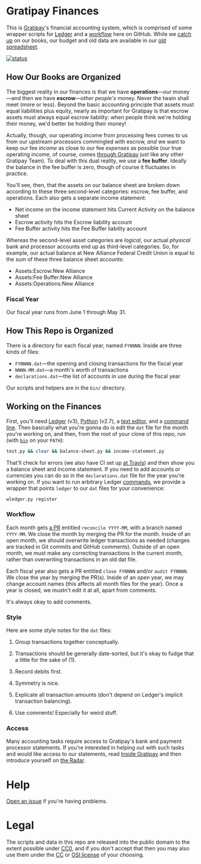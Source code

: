 # Gratipay Finances

This is [Gratipay](https://gratipay.com/)'s financial accounting system, which
is comprised of some wrapper scripts for [Ledger](http://ledger-cli.org/) and a
[workflow](#workflow) here on GitHub. While we [catch
up](https://github.com/gratipay/finances/issues/3) on our books, our budget and
old data are available in our
[old spreadsheet](https://docs.google.com/spreadsheet/pub?key=0AiDJ5uiG6Hp3dDJnVDNLMVk4NldhSy1JbFJ0aWRUYkE&output=html&widget=true).

[![status](https://api.travis-ci.org/gratipay/finances.svg)](https://travis-ci.org/gratipay/finances)


## How Our Books are Organized

The biggest reality in our finances is that we have **operations**&mdash;*our*
money&mdash;and then we have **escrow**&mdash;*other people's* money. Never the
twain shall meet (more or less). Beyond the basic accounting principle that
assets must equal liabilities plus equity, nearly as important for Gratipay is
that escrow assets must always equal escrow liability: when people think we're
holding their money, we'd better be holding their money!

Actually, though, our operating income from processing fees comes to us from
our upstream processors commingled with escrow, *and* we want to keep our fee
*income* as close to our fee *expenses* as possible (our true operating income,
of course, comes [through Gratipay](https://gratipay.com/Gratipay/) just like
any other Gratipay Team). To deal with this dual reality, we use a **fee
buffer**. Ideally the balance in the fee buffer is zero, though of course it
fluctuates in practice.

You'll see, then, that the assets on our balance sheet are broken down
according to these three second-level categories: escrow, fee buffer, and
operations. Each also gets a separate income statement:

 - Net income on the income statement hits Current Activity on the balance sheet
 - Escrow activity hits the Escrow liability account
 - Fee Buffer activity hits the Fee Buffer liability account

Whereas the second-level asset categories are *logical*, our actual *physical*
bank and processor accounts end up as third-level categories. So, for example,
our actual balance at New Alliance Federal Credit Union is equal to the sum of
these three balance sheet accounts:

 - Assets:Escrow:New Alliance
 - Assets:Fee Buffer:New Alliance
 - Assets:Operations:New Alliance


### Fiscal Year

Our fiscal year runs from June 1 through May 31.


## How This Repo is Organized

There is a directory for each fiscal year, named `FYNNNN`. Inside are three
kinds of files:

 - `FYNNNN.dat`&mdash;the opening and closing transactions for the fiscal year
 - `NNNN-MM.dat`&mdash;a month's worth of transactions
 - `declarations.dat`&mdash;the list of accounts in use during the fiscal year

Our scripts and helpers are in the `bin/` directory.


## Working on the Finances

First, you'll need [Ledger](http://ledger-cli.org/) (v3),
[Python](https://www.python.org/) (v2.7), a [text
editor](https://en.wikipedia.org/wiki/Text_editor), and a [command
line](https://en.wikipedia.org/wiki/Command-line_interface). Then basically
what you're gonna do is edit the `dat` file for the month you're working on,
and then, from the root of your clone of this repo, run (with
[`bin`](https://github.com/gratipay/finances/blob/master/bin/) on your `PATH`):

```bash
test.py && clear && balance-sheet.py && income-statement.py
```

That'll check for errors (we also have CI set up [at
Travis](https://travis-ci.org/gratipay/finances)) and then show you a balance
sheet and income statement. If you need to add accounts or currencies you can
do so in the `declarations.dat` file for the year you're working on. If you
want to run arbitrary Ledger
[commands](http://ledger-cli.org/3.0/doc/ledger3.html), we provide a wrapper
that points `ledger` to our `dat` files for your convenience:

```bash
wledger.py register
```


### Workflow

Each month gets [a PR](https://github.com/gratipay/finances/pulls) entitled
`reconcile YYYY-MM`, with a branch named `YYYY-MM`. We close the month by
merging the PR for the month. Inside of an open month, we should overwrite
ledger transactions as needed (changes are tracked in Git commits and GitHub
comments). Outside of an open month, we must make any correcting transactions
in the current month, rather than overwriting transactions in an old dat file.

Each fiscal year also gets a PR entitled `close FYNNNN` and/or `audit FYNNNN`.
We close the year by merging the PR(s). Inside of an open year, we may change
account names (this affects all month files for the year). Once a year is
closed, we mustn't edit it at all, apart from comments.

It's always okay to add comments.


### Style

Here are some style notes for the `dat` files:

 1. Group transactions together conceptually.

 1. Transactions should be generally date-sorted, but it's okay to fudge that a
    little for the sake of (1).

 1. Record debits first.

 1. Symmetry is nice.

 1. Explicate all transaction amounts (don't depend on Ledger's implicit
    transaction balancing).

 1. Use comments! Especially for weird stuff.


### Access

Many accounting tasks require access to Gratipay's bank and payment processor
statements. If you're interested in helping out with such tasks and would like
access to our statements, read [Inside Gratipay](http://inside.gratipay.com/)
and then introduce yourself on [the
Radar](http://inside.gratipay.com/howto/sweep-the-radar).


# Help

[Open an issue](https://github.com/gratipay/finances/issues/new) if you're having problems.


# Legal

The scripts and data in this repo are released into the public domain to the
extent possible under [CC0](http://creativecommons.org/publicdomain/zero/1.0/),
and if you don't accept that then you may also use them under the
[CC](https://creativecommons.org/licenses/) or [OSI
license](https://opensource.org/licenses) of your choosing.
